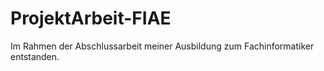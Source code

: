 # ProjektArbeit-FIAE
Im Rahmen der Abschlussarbeit meiner Ausbildung zum Fachinformatiker entstanden.
